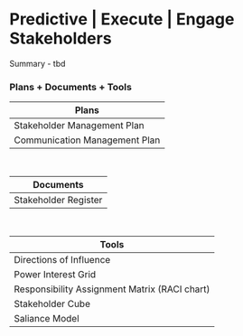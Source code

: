 # Predictive | Execute | Engage Stakeholders

Summary - tbd

### Plans + Documents + Tools

| Plans                         |
| ----------------------------- |
| Stakeholder Management Plan   |
| Communication Management Plan |

<br>

| Documents            |
| -------------------- |
| Stakeholder Register |

<br>

| Tools                                         |
| --------------------------------------------- |
| Directions of Influence                       |
| Power Interest Grid                           |
| Responsibility Assignment Matrix (RACI chart) |
| Stakeholder Cube                              |
| Saliance Model                                |

